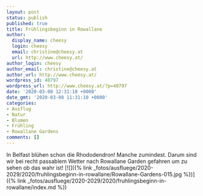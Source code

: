 ```yaml
---
layout: post
status: publish
published: true
title: Frühlingsbeginn in Rowallane
author:
  display_name: cheesy
  login: cheesy
  email: christine@cheesy.at
  url: http://www.cheesy.at/
author_login: cheesy
author_email: christine@cheesy.at
author_url: http://www.cheesy.at/
wordpress_id: 40797
wordpress_url: http://www.cheesy.at/?p=40797
date: '2020-03-08 12:31:10 +0000'
date_gmt: '2020-03-08 11:31:10 +0000'
categories:
- Ausflug
- Natur
- Blumen
- Frühling
- Rowallane Gardens
comments: []
---
```

In Belfast blühen schon die Rhododendron! Manche zumindest. Darum sind wir bei recht passablem Wetter nach Rowallane Garden gefahren um zu sehen ob das wahr ist!
[![]({% link _fotos/ausfluege/2020-2029/2020/fruhlingsbeginn-in-rowallane/Rowallane-Gardens-015.jpg %})]({% link _fotos/ausfluege/2020-2029/2020/fruhlingsbeginn-in-rowallane/index.md %})
